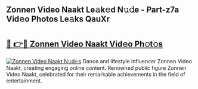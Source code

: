 ## Zonnen Video Naakt Le𝚊k𝚎d N𝚞𝚍e - Part-z7a Vid𝚎o Photos Le𝚊ks QauXr

# <h2><a href="http://fb0pl9c.evod.top/?m=Zonnen+Video+Naakt">🔗 👉🔴 Zonnen Video Naakt Vid𝚎o Ph𝚘t𝚘s</a></h2>

[![Zonnen Video Naakt N𝚞d𝚎s](https://i.imgur.com/8V9OHl7.gif)](http://fb0pl9c.evod.top/?m=Zonnen+Video+Naakt)
Dance and lifestyle influencer Zonnen Video Naakt, creating engaging online content. Renowned public figure Zonnen Video Naakt, celebrated for their remarkable achievements in the field of entertainment. 
